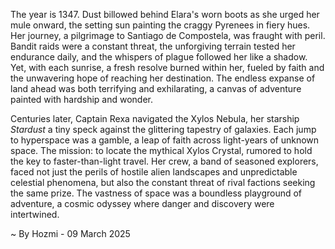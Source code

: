 
The year is 1347.  Dust billowed behind Elara's worn boots as she urged her mule onward, the setting sun painting the craggy Pyrenees in fiery hues.  Her journey, a pilgrimage to Santiago de Compostela, was fraught with peril.  Bandit raids were a constant threat, the unforgiving terrain tested her endurance daily, and the whispers of plague followed her like a shadow.  Yet, with each sunrise, a fresh resolve burned within her, fueled by faith and the unwavering hope of reaching her destination.  The endless expanse of land ahead was both terrifying and exhilarating, a canvas of adventure painted with hardship and wonder.


Centuries later, Captain Rexa navigated the Xylos Nebula, her starship *Stardust* a tiny speck against the glittering tapestry of galaxies.  Each jump to hyperspace was a gamble, a leap of faith across light-years of unknown space.  The mission: to locate the mythical Xylos Crystal, rumored to hold the key to faster-than-light travel.  Her crew, a band of seasoned explorers, faced not just the perils of hostile alien landscapes and unpredictable celestial phenomena, but also the constant threat of rival factions seeking the same prize.  The vastness of space was a boundless playground of adventure, a cosmic odyssey where danger and discovery were intertwined.

~ By Hozmi - 09 March 2025
